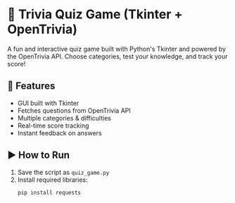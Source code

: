 # 🧠 Trivia Quiz Game (Tkinter + OpenTrivia)

A fun and interactive quiz game built with Python's Tkinter and powered by the OpenTrivia API. Choose categories, test your knowledge, and track your score!

## 🚀 Features
- GUI built with Tkinter
- Fetches questions from OpenTrivia API
- Multiple categories & difficulties
- Real-time score tracking
- Instant feedback on answers

## ▶️ How to Run

1. Save the script as `quiz_game.py`
2. Install required libraries:
   ```bash
   pip install requests

